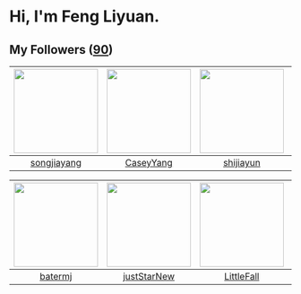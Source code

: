 # Hi, I'm Feng Liyuan.

## My Followers ([90](https://github.com/SunRunAway?tab=followers))

| <img src="https://avatars.githubusercontent.com/u/1459834?v=4" width="150" height="150" /> | <img src="https://avatars.githubusercontent.com/u/2445114?v=4" width="150" height="150" /> | <img src="https://avatars.githubusercontent.com/u/566037?v=4" width="150" height="150" /> | <img src="https://avatars.githubusercontent.com/u/10810759?v=4" width="150" height="150" /> |
| :----------------------------------------------------------------------------------------: | :----------------------------------------------------------------------------------------: | :---------------------------------------------------------------------------------------: | :-----------------------------------------------------------------------------------------: |
|                        [songjiayang](https://github.com/songjiayang)                       |                          [CaseyYang](https://github.com/CaseyYang)                         |                         [shijiayun](https://github.com/shijiayun)                         |                             [CarlJi](https://github.com/CarlJi)                             |

| <img src="https://avatars.githubusercontent.com/u/250445?v=4" width="150" height="150" /> | <img src="https://avatars.githubusercontent.com/u/18233711?v=4" width="150" height="150" /> | <img src="https://avatars.githubusercontent.com/u/30543181?v=4" width="150" height="150" /> | <img src="https://avatars.githubusercontent.com/u/37112567?v=4" width="150" height="150" /> |
| :---------------------------------------------------------------------------------------: | :-----------------------------------------------------------------------------------------: | :-----------------------------------------------------------------------------------------: | :-----------------------------------------------------------------------------------------: |
|                           [batermj](https://github.com/batermj)                           |                        [justStarNew](https://github.com/justStarNew)                        |                         [LittleFall](https://github.com/LittleFall)                         |                              [Cc410](https://github.com/Cc410)                              |
